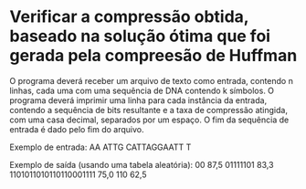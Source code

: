 # Verificar a compressão obtida, baseado na solução ótima que foi gerada pela compreesão de Huffman
O programa deverá receber um arquivo de texto como entrada, contendo n linhas, 
cada uma com uma sequência de DNA contendo k símbolos. 
O programa deverá imprimir uma linha para cada instância da entrada, 
contendo a sequência de bits resultante e a taxa de compressão atingida, com uma casa decimal, separados por um espaço. 
O fim da sequência de entrada é dado pelo fim do arquivo.

Exemplo de entrada:
AA
ATTG
CATTAGGAATT
T

Exemplo de saída (usando uma tabela aleatória):
00 87,5
01111101 83,3
1101011010110110001111 75,0
110 62,5
